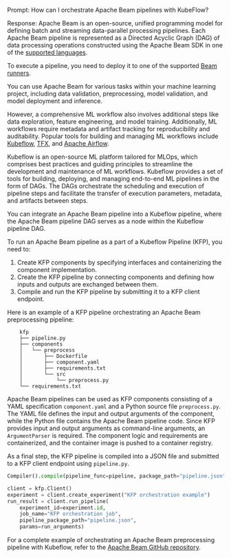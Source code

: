 Prompt:
How can I orchestrate Apache Beam pipelines with KubeFlow?

Response:
Apache Beam is an open-source, unified programming model for defining batch and streaming data-parallel processing pipelines. Each Apache Beam pipeline is represented as a Directed Acyclic Graph (DAG) of data processing operations constructed using the Apache Beam SDK in one of the [supported languages](https://beam.apache.org/documentation/sdks/java/).

To execute a pipeline, you need to deploy it to one of the supported [Beam runners](https://beam.apache.org/documentation/runners/capability-matrix/).

You can use Apache Beam for various tasks within your machine learning project, including data validation, preprocessing, model validation, and model deployment and inference.

However, a comprehensive ML workflow also involves additional steps like data exploration, feature engineering, and model training. Additionally, ML workflows require metadata and artifact tracking for reproducibility and auditability. Popular tools for building and managing ML workflows include [Kubeflow](https://www.kubeflow.org/), [TFX](https://www.tensorflow.org/tfx), and [Apache Airflow](https://airflow.apache.org/).

Kubeflow is an open-source ML platform tailored for MLOps, which comprises best practices and guiding principles to streamline the development and maintenance of ML workflows. Kubeflow provides a set of tools for building, deploying, and managing end-to-end ML pipelines in the form of DAGs. The DAGs orchestrate the scheduling and execution of pipeline steps and facilitate the transfer of execution parameters, metadata, and artifacts between steps.

You can integrate an Apache Beam pipeline into a Kubeflow pipeline, where the Apache Beam pipeline DAG serves as a node within the Kubeflow pipeline DAG.

To run an Apache Beam pipeline as a part of a Kubeflow Pipeline (KFP), you need to:
1. Create KFP components by specifying interfaces and containerizing the component implementation.
2. Create the KFP pipeline by connecting components and defining how inputs and outputs are exchanged between them.
3. Compile and run the KFP pipeline by submitting it to a KFP client endpoint.

Here is an example of a KFP pipeline orchestrating an Apache Beam preprocessing pipeline:
```
    kfp
    ├── pipeline.py
    ├── components
    │   └── preprocess
    │       ├── Dockerfile
    │       ├── component.yaml
    │       ├── requirements.txt
    │       └── src
    │           └── preprocess.py
    └── requirements.txt
```

Apache Beam pipelines can be used as KFP components consisting of a YAML specification `component.yaml` and a Python source file `preprocess.py`. The YAML file defines the input and output arguments of the component, while the Python file contains the Apache Beam pipeline code.
Since KFP provides input and output arguments as command-line arguments, an `ArgumentParser` is required. The component logic and requirements are containerized, and the container image is pushed to a container registry.

As a final step, the KFP pipeline is compiled into a JSON file and submitted to a KFP client endpoint using `pipeline.py`.

```python
Compiler().compile(pipeline_func=pipeline, package_path="pipeline.json")

client = kfp.Client()
experiment = client.create_experiment("KFP orchestration example")
run_result = client.run_pipeline(
    experiment_id=experiment.id,
    job_name="KFP orchestration job",
    pipeline_package_path="pipeline.json",
    params=run_arguments)
```

For a complete example of orchestrating an Apache Beam preprocessing pipeline with Kubeflow, refer to the [Apache Beam GitHub repository](https://github.com/apache/beam/tree/master/sdks/python/apache_beam/examples/ml-orchestration/kfp).
